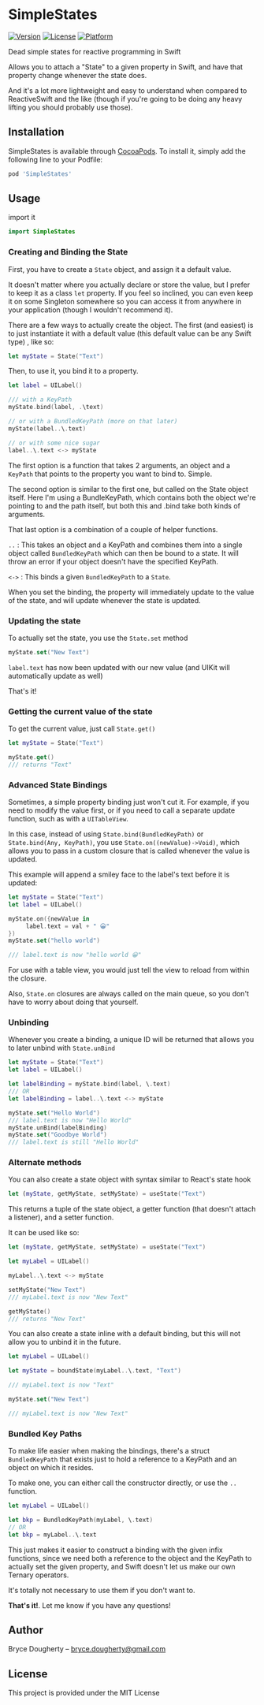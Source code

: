 # SimpleStates

[![Version](https://img.shields.io/cocoapods/v/SimpleStates.svg?style=flat)](https://cocoapods.org/pods/SimpleStates)
[![License](https://img.shields.io/cocoapods/l/SimpleStates.svg?style=flat)](https://cocoapods.org/pods/SimpleStates)
[![Platform](https://img.shields.io/cocoapods/p/SimpleStates.svg?style=flat)](https://cocoapods.org/pods/SimpleStates)

Dead simple states for reactive programming in Swift

Allows you to attach a "State" to a given property in Swift, and have that property change whenever the state does.

And it's a lot more lightweight and easy to understand when compared to ReactiveSwift and the like (though if you're going to be doing any heavy lifting you should probably use those).

## Installation

SimpleStates is available through [CocoaPods](https://cocoapods.org). To install
it, simply add the following line to your Podfile:

```ruby
pod 'SimpleStates'
```

## Usage

import it

```swift
import SimpleStates
```

### Creating and Binding the State

First, you have to create a `State` object, and assign it a default value. 

It doesn't matter where you actually declare or store the value, but I prefer to keep it as a class `let` property. If you feel so inclined, you can even keep it on some Singleton somewhere so you can access it from anywhere in your application (though I wouldn't recommend it).

There are a few ways to actually create the object. The first (and easiest) is to just instantiate it with a default value (this default value can be any Swift type) , like so:

```swift
let myState = State("Text")
```

Then, to use it, you bind it to a property.

```swift
let label = UILabel()

/// with a KeyPath
myState.bind(label, .\text)

// or with a BundledKeyPath (more on that later)
myState(label..\.text)

// or with some nice sugar
label..\.text <-> myState
```

The first option is a function that takes 2 arguments, an object and a `KeyPath` that points to the property you want to bind to. Simple.

The second option is similar to the first one, but called on the State object itself. Here I'm using a BundleKeyPath, which contains both the object we're pointing to and the path itself, but both this and .bind take both kinds of arguments.

That last option is a combination of a couple of helper functions. 

`..` : This takes an object and a KeyPath and combines them into a single object called `BundledKeyPath` which can then be bound to a state. It will throw an error if your object doesn't have the specified KeyPath.

`<->` : This binds a given `BundledKeyPath` to a `State`.

When you set the binding, the property will immediately update to the value of the state, and will update whenever the state is updated.

### Updating the state

To actually set the state, you use the `State.set` method

```swift
myState.set("New Text")
```

`label.text` has now been updated with our new value (and UIKit will automatically update as well)

That's it!

### Getting the current value of the state

To get the current value, just call `State.get()`

```swift
let myState = State("Text")

myState.get()
/// returns "Text"
```

### Advanced State Bindings

Sometimes, a simple property binding just won't cut it. For example, if you need to modify the value first, or if you need to call a separate update function, such as with a `UITableView`.

In this case, instead of using `State.bind(BundledKeyPath)` or `State.bind(Any, KeyPath)`, you use `State.on((newValue)->Void)`, which allows you to pass in a custom closure that is called whenever the value is updated.

This example will append a smiley face to the label's text before it is updated:

```swift
let myState = State("Text")
let label = UILabel()

myState.on({newValue in 
     label.text = val + " 😀"
})
myState.set("hello world")

/// label.text is now "hello world 😀"
```
For use with a table view, you would just tell the view to reload from within the closure. 

Also, `State.on` closures are always called on the main queue, so you don't have to worry about doing that yourself.

### Unbinding

Whenever you create a binding, a unique ID will be returned that allows you to later unbind with `State.unBind`

```swift
let myState = State("Text")
let label = UILabel()

let labelBinding = myState.bind(label, \.text)
/// OR 
let labelBinding = label..\.text <-> myState

myState.set("Hello World")
/// label.text is now "Hello World"
myState.unBind(labelBinding)
myState.set("Goodbye World")
/// label.text is still "Hello World"

```



### Alternate methods

You can also create a state object with syntax similar to React's state hook

```swift
let (myState, getMyState, setMyState) = useState("Text")
```

This returns a tuple of the state object, a getter function (that doesn't attach a listener), and a setter function.

It can be used like so:

```swift
let (myState, getMyState, setMyState) = useState("Text")

let myLabel = UILabel()

myLabel..\.text <-> myState

setMyState("New Text")
/// myLabel.text is now "New Text"

getMyState()
/// returns "New Text"
```



You can also create a state inline with a default binding, but this will not allow you to unbind it in the future.

```swift
let myLabel = UILabel()

let myState = boundState(myLabel..\.text, "Text")

/// myLabel.text is now "Text"

myState.set("New Text")

/// myLabel.text is now "New Text"
```

### Bundled Key Paths

To make life easier when making the bindings, there's a struct `BundledKeyPath` that exists just to hold a reference to a KeyPath and an object on which it resides.

To make one, you can either call the constructor directly, or use the `..` function.

```swift
let myLabel = UILabel()

let bkp = BundledKeyPath(myLabel, \.text)
// OR
let bkp = myLabel..\.text
```

This just makes it easier to construct a binding with the given infix functions, since we need both a reference to the object and the KeyPath to actually set the given property, and Swift doesn't let us make our own Ternary operators.

 It's totally not necessary to use them if you don't want to.


**That's it!**. Let me know if you have any questions!

## Author

Bryce Dougherty – bryce.dougherty@gmail.com

## License

This project is provided under the MIT License

